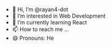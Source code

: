 - 👋 Hi, I’m @rayan4-dot
- 👀 I’m interested in Web Development 
- 🌱 I’m currently learning React
- 📫 How to reach me ...
- 😄 Pronouns: He

<!---
rayan4-dot/rayan4-dot is a ✨ special ✨ repository because its `README.md` (this file) appears on your GitHub profile.
You can click the Preview link to take a look at your changes.
--->
